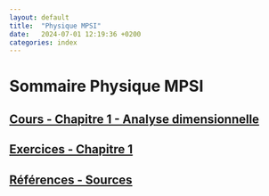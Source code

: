 ```yaml
---
layout: default
title:  "Physique MPSI"
date:   2024-07-01 12:19:36 +0200
categories: index
---
```


# Sommaire Physique MPSI

## [Cours - Chapitre 1 - Analyse dimensionnelle](Physique_MPSI_1.markdown)

## [Exercices - Chapitre 1](Physique_MPSI_1_EX.markdown)

## [Références - Sources](ref.markdown)